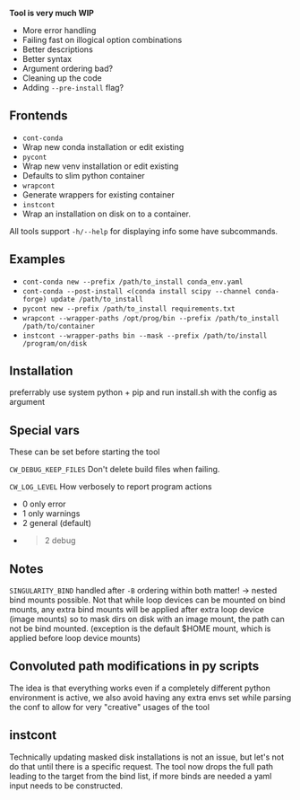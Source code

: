 **Tool is very much WIP**

- More error handling
- Failing fast on illogical option combinations
- Better descriptions 
- Better syntax
- Argument ordering bad?
- Cleaning up the code
- Adding `--pre-install` flag?

## Frontends

- `cont-conda`
 - Wrap new conda installation or edit existing
- `pycont`
 - Wrap new venv installation or edit existing
 - Defaults to slim python container
- `wrapcont`
 - Generate wrappers for existing container
- `instcont`
 - Wrap an installation on disk on to a container. 

All tools support `-h/--help` for displaying info
some have subcommands. 

## Examples

- `cont-conda new --prefix /path/to_install conda_env.yaml`
- `cont-conda --post-install <(conda install scipy --channel conda-forge) update /path/to_install`
- `pycont new --prefix /path/to_install requirements.txt`
- `wrapcont --wrapper-paths /opt/prog/bin --prefix /path/to_install /path/to/container` 
- `instcont --wrapper-paths bin --mask --prefix /path/to/install /program/on/disk`


## Installation

preferrably use system python + pip
and run install.sh with the config as argument

## Special vars

These can be set before starting the tool

`CW_DEBUG_KEEP_FILES`
Don't delete build files when failing. 

`CW_LOG_LEVEL`
How verbosely to report program actions

- 0 only error
- 1 only warnings
- 2 general (default)
- >2 debug

## Notes
`SINGULARITY_BIND` handled after `-B`
ordering within both matter! -> nested bind mounts possible.
Not that while loop devices can be mounted on bind mounts,
any extra bind mounts will be applied after extra loop device (image mounts) 
so to mask dirs on disk with an image mount, the path can not be bind mounted.
(exception is the default $HOME mount, which is applied before loop device mounts)



## Convoluted path modifications in py scripts

The idea is that everything works even if a completely different python
environment is active, we also avoid having any extra envs set while parsing
the conf to allow for very "creative" usages of the tool

## instcont

Technically updating masked disk installations
is not an issue, but let's not do that until there is a specific
request. The tool now drops the full path leading to the target
from the bind list, if more binds are needed a yaml input needs to be constructed. 
